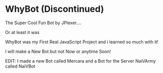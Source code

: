 # WhyBot (Discontinued)

The Super Cool Fun Bot by JPlexer....

Or at least it was

WhyBot was my First Real JavaScript Project and i learned so much with it!

I will make a New Bot but not Now or anytime Soon!

EDIT: I made a new Bot called Mercara and a Bot for the Server NaiVArmy called NaiVBot


